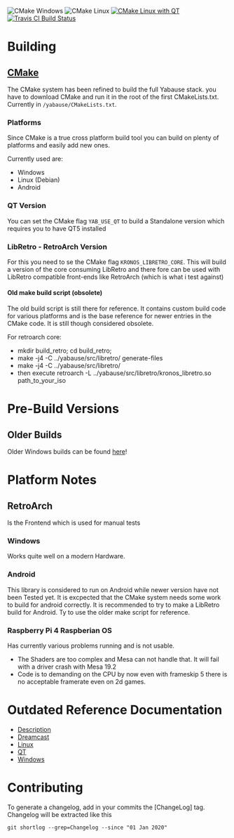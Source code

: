 ![CMake Windows](https://github.com/rob-ack/yabause/actions/workflows/cmake.windows.yml/badge.svg)
![CMake Linux](https://github.com/rob-ack/yabause/actions/workflows/cmake.linux.ubuntu.yml/badge.svg)
[![CMake Linux with QT](https://github.com/rob-ack/yabause/actions/workflows/cmake.linux.ubuntu.qt.yml/badge.svg)](https://github.com/rob-ack/yabause/actions/workflows/cmake.linux.ubuntu.qt.yml)
[![Travis CI Build Status](https://travis-ci.org/FCare/Kronos.svg?branch=extui-align)](https://travis-ci.org/github/FCare/Kronos)

# Building

## [CMake](https://cmake.org/)

The CMake system has been refined to build the full Yabause stack.
you have to download CMake and run it in the root of the first CMakeLists.txt. Currently in `/yabause/CMakeLists.txt`.

### Platforms

Since CMake is a true cross platform build tool you can build on plenty of platforms and easily add new ones.

Currently used are:

- Windows
- Linux (Debian)
- Android

### QT Version

You can set the CMake flag `YAB_USE_QT` to build a Standalone version which requires you to have QT5 installed

### LibRetro - RetroArch Version

For this you need to se the CMake flag `KRONOS_LIBRETRO_CORE`. This will build a version of the core consuming LibRetro and there fore can be used with LibRetro compatible front-ends like RetroArch (which is what i test against)

#### Old make build script (obsolete)

The old build script is still there for reference. It contains custom build code for various platforms and is the base reference for newer entries in the CMake code. It is still though considered obsolete.

For retroarch core:

- mkdir build_retro; cd build_retro;
- make -j4 -C ../yabause/src/libretro/ generate-files
- make -j4 -C ../yabause/src/libretro/
- then execute retroarch -L ../yabause/src/libretro/kronos_libretro.so path_to_your_iso

# Pre-Build Versions

## Older Builds

Older Windows builds can be found [here](http://tradu-france.com/index.php?page=fullstory&id=676)!

# Platform Notes

## RetroArch

Is the Frontend which is used for manual tests

### Windows

Works quite well on a modern Hardware.

### Android

This library is considered to run on Android while newer version have not been Tested yet.
It is excpected that the CMake system needs some work to build for android correctly.
It is recommended to try to make a LibRetro build for Android. Ty to use the older make script for reference.

### Raspberry Pi 4 Raspberian OS

Has currently various problems running and is not usable.

- The Shaders are too complex and Mesa can not handle that. It will fail with a driver crash with Mesa 19.2
- Code is to demanding on the CPU by now even with frameskip 5 there is no acceptable framerate even on 2d games.

# Outdated Reference Documentation

- [Description](/yabause/blob/kronos-cmake_ci/yabause/README.DC)
- [Dreamcast](/yabause/blob/kronos-cmake_ci/yabause/README.DC)
- [Linux](/yabause/blob/kronos-cmake_ci/yabause/README.QT)
- [QT](/yabause/blob/kronos-cmake_ci/yabause/README.QT)
- [Windows](/yabause/blob/kronos-cmake_ci/yabause/README.WIN)

# Contributing

To generate a changelog, add in your commits the [ChangeLog] tag. Changelog will be extracted like this

  `git shortlog --grep=Changelog --since "01 Jan 2020"`
